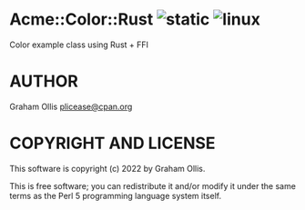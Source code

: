 # Acme::Color::Rust ![static](https://github.com/PerlFFI/Acme-Color-Rust/workflows/static/badge.svg) ![linux](https://github.com/PerlFFI/Acme-Color-Rust/workflows/linux/badge.svg)

Color example class using Rust + FFI

# AUTHOR

Graham Ollis <plicease@cpan.org>

# COPYRIGHT AND LICENSE

This software is copyright (c) 2022 by Graham Ollis.

This is free software; you can redistribute it and/or modify it under
the same terms as the Perl 5 programming language system itself.
